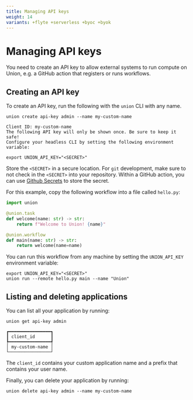 ```yaml
---
title: Managing API keys
weight: 14
variants: +flyte +serverless +byoc +byok
---
```


# Managing API keys

You need to create an API key to allow external systems to run compute
on Union, e.g. a GitHub action that registers or runs workflows.

## Creating an API key

To create an API key, run the following with the `union` CLI with any name.

```shell
union create api-key admin --name my-custom-name

Client ID: my-custom-name
The following API key will only be shown once. Be sure to keep it safe!
Configure your headless CLI by setting the following environment variable:

export UNION_API_KEY="<SECRET>"
```

Store the `<SECRET>` in a secure location. For `git` development, make sure to not check in the `<SECRET>` into your repository.
Within a GitHub action, you can use [Github Secrets](https://docs.github.com/en/actions/security-guides/using-secrets-in-github-actions) to store the secret.

For this example, copy the following workflow into a file called `hello.py`:

```python
import union

@union.task
def welcome(name: str) -> str:
    return f"Welcome to Union! {name}"

@union.workflow
def main(name: str) -> str:
    return welcome(name=name)
```

You can run this workflow from any machine by setting the `UNION_API_KEY`
environment variable:

```shell
export UNION_API_KEY="<SECRET>"
union run --remote hello.py main --name "Union"
```

## Listing and deleting applications

You can list all your application by running:

```shell
union get api-key admin
```

```shell
┏━━━━━━━━━━━━━━━━┓
┃ client_id      ┃
┡━━━━━━━━━━━━━━━━┩
│ my-custom-name │
└────────────────┘
```

The `client_id` contains your custom application name and a prefix that contains your
user name.

Finally, you can delete your application by running:

```shell
union delete api-key admin --name my-custom-name
```
